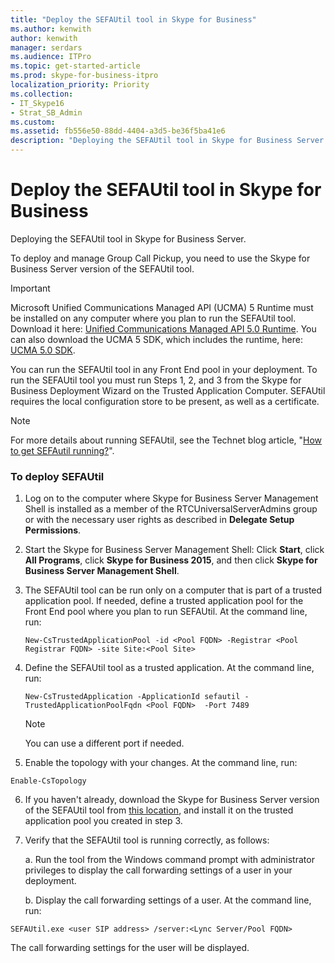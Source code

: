 ```yaml
---
title: "Deploy the SEFAUtil tool in Skype for Business"
ms.author: kenwith
author: kenwith
manager: serdars
ms.audience: ITPro
ms.topic: get-started-article
ms.prod: skype-for-business-itpro
localization_priority: Priority
ms.collection: 
- IT_Skype16
- Strat_SB_Admin
ms.custom: 
ms.assetid: fb556e50-88dd-4404-a3d5-be36f5ba41e6
description: "Deploying the SEFAUtil tool in Skype for Business Server."
---
```


# Deploy the SEFAUtil tool in Skype for Business
 
Deploying the SEFAUtil tool in Skype for Business Server.
  
To deploy and manage Group Call Pickup, you need to use the Skype for Business Server version of the SEFAUtil tool. 
  
> [!IMPORTANT]
> Microsoft Unified Communications Managed API (UCMA) 5 Runtime must be installed on any computer where you plan to run the SEFAUtil tool. Download it here: [Unified Communications Managed API 5.0 Runtime](https://www.microsoft.com/en-us/download/details.aspx?id=47344). You can also download the UCMA 5 SDK, which includes the runtime, here: [UCMA 5.0 SDK](https://www.microsoft.com/en-us/download/details.aspx?id=47345).
  
You can run the SEFAUtil tool in any Front End pool in your deployment. 
To run the SEFAUtil tool you must run Steps 1, 2, and 3 from the Skype for Business Deployment Wizard on the Trusted Application Computer. 
SEFAUtil requires the local configuration store to be present, as well as a certificate.
  
> [!NOTE]
> For more details about running SEFAUtil, see the Technet blog article, "[How to get SEFAutil running?](https://go.microsoft.com/fwlink/?LinkId=278940)". 
  
### To deploy SEFAUtil

1. Log on to the computer where Skype for Business Server Management Shell is installed as a member of the RTCUniversalServerAdmins group or with the necessary user rights as described in **Delegate Setup Permissions**.
    
2. Start the Skype for Business Server Management Shell: Click **Start**, click **All Programs**, click **Skype for Business 2015**, and then click **Skype for Business Server Management Shell**.
    
3. The SEFAUtil tool can be run only on a computer that is part of a trusted application pool. If needed, define a trusted application pool for the Front End pool where you plan to run SEFAUtil. At the command line, run:
    
   ```
   New-CsTrustedApplicationPool -id <Pool FQDN> -Registrar <Pool Registrar FQDN> -site Site:<Pool Site>
   ```

4. Define the SEFAUtil tool as a trusted application. At the command line, run:
    
   ```
   New-CsTrustedApplication -ApplicationId sefautil -TrustedApplicationPoolFqdn <Pool FQDN>  -Port 7489
   ```

    > [!NOTE]
    > You can use a different port if needed. 
  
5. Enable the topology with your changes. At the command line, run:
    
  ```
  Enable-CsTopology
  ```

6. If you haven't already, download the Skype for Business Server version of the SEFAUtil tool from [this location](https://www.microsoft.com/en-us/download/details.aspx?id=52631), and install it on the trusted application pool you created in step 3.
    
7. Verify that the SEFAUtil tool is running correctly, as follows: 
    
    a. Run the tool from the Windows command prompt with administrator privileges to display the call forwarding settings of a user in your deployment.
    
    b. Display the call forwarding settings of a user. At the command line, run:
    
  ```
  SEFAUtil.exe <user SIP address> /server:<Lync Server/Pool FQDN>
  ```

The call forwarding settings for the user will be displayed.
    

